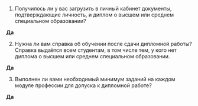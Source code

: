 1. Получилось ли у вас загрузить в личный кабинет документы, подтверждающие личность, и диплом о высшем или среднем специальном образовании?

**Да**


2. Нужна ли вам справка об обучении после сдачи дипломной работы? Справка выдаётся всем студентам, в том числе тем, у кого нет диплома о высшем или среднем специальном образовании.

**Да**

3. Выполнен ли вами необходимый минимум заданий на каждом модуле профессии для допуска к дипломной работе?

**Да**
